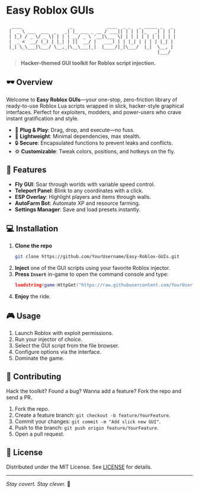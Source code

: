 # Easy Roblox GUIs

```
  ____                  _             ____  _ _   _ _____ _   _
 |  _ \ ___  ___  _   _| |_ ___ _ __ / ___|| | | | |_   _| | | |
 | |_) / _ \/ _ \| | | | __/ _ \ '__|\___ \| | | | | | | | | | |
 |  _ <  __/ (_) | |_| | ||  __/ |   ___) | | |_| | | | | |_| |
 |_| \_\___|\___/ \__,_|\__\___|_|  |____/|_|\___/  |_|  \__, |
                                                         |___/ 
```  

> **Hacker-themed GUI toolkit for Roblox script injection.**

## 🕶️ Overview
Welcome to **Easy Roblox GUIs**—your one-stop, zero-friction library of ready-to-use Roblox Lua scripts wrapped in slick, hacker-style graphical interfaces. Perfect for exploiters, modders, and power-users who crave instant gratification and style.

- 🚀 **Plug & Play**: Drag, drop, and execute—no fuss.
- 💾 **Lightweight**: Minimal dependencies, max stealth.
- 🔒 **Secure**: Encapsulated functions to prevent leaks and conflicts.
- ⚙️ **Customizable**: Tweak colors, positions, and hotkeys on the fly.

## 🔧 Features
- **Fly GUI**: Soar through worlds with variable speed control.
- **Teleport Panel**: Blink to any coordinates with a click.
- **ESP Overlay**: Highlight players and items through walls.
- **AutoFarm Bot**: Automate XP and resource farming.
- **Settings Manager**: Save and load presets instantly.

## 💻 Installation
1. **Clone the repo**
   ```bash
   git clone https://github.com/YourUsername/Easy-Roblox-GUIs.git
   ```
2. **Inject** one of the GUI scripts using your favorite Roblox injector.
3. **Press `Insert`** in-game to open the command console and type:
   ```lua
   loadstring(game:HttpGet("https://raw.githubusercontent.com/YourUsername/Easy-Roblox-GUIs/main/scripts/FlyGUI.lua"))()
   ```
4. **Enjoy** the ride.

## 🎮 Usage
1. Launch Roblox with exploit permissions.
2. Run your injector of choice.
3. Select the GUI script from the file browser.
4. Configure options via the interface.
5. Dominate the game.

## 🤝 Contributing
Hack the toolkit? Found a bug? Wanna add a feature? Fork the repo and send a PR.

1. Fork the repo.
2. Create a feature branch: `git checkout -b feature/YourFeature`.
3. Commit your changes: `git commit -m "Add slick new GUI"`.
4. Push to the branch: `git push origin feature/YourFeature`.
5. Open a pull request.

## 📜 License
Distributed under the MIT License. See [LICENSE](LICENSE) for details.

---

*Stay covert. Stay clever.* 🖤
